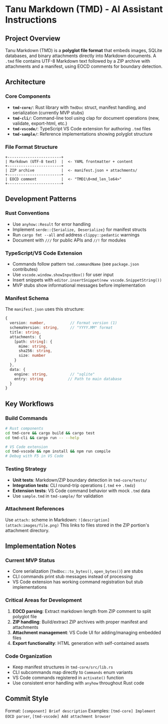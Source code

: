 # Tanu Markdown (TMD) - AI Assistant Instructions

## Project Overview
Tanu Markdown (TMD) is a **polyglot file format** that embeds images, SQLite databases, and binary attachments directly into Markdown documents. A `.tmd` file contains UTF-8 Markdown text followed by a ZIP archive with attachments and a manifest, using EOCD comments for boundary detection.

## Architecture

### Core Components
- **`tmd-core/`**: Rust library with `TmdDoc` struct, manifest handling, and serialization (currently MVP stubs)
- **`tmd-cli/`**: Command-line tool using clap for document operations (new, validate, export-html, etc.)
- **`tmd-vscode/`**: TypeScript VS Code extension for authoring `.tmd` files
- **`tmd-sample/`**: Reference implementations showing polyglot structure

### File Format Structure
```
+------------------------+
| Markdown (UTF-8 text)  |  <- YAML frontmatter + content
+------------------------+
| ZIP archive            |  <- manifest.json + attachments/
+------------------------+
| EOCD comment           |  <- "TMD1\0<md_len_le64>"
+------------------------+
```

## Development Patterns

### Rust Conventions
- Use `anyhow::Result` for error handling
- Implement `serde::{Serialize, Deserialize}` for manifest structs
- Run `cargo fmt --all` and address `clippy::pedantic` warnings
- Document with `///` for public APIs and `//!` for modules

### TypeScript/VS Code Extension
- Commands follow pattern `tmd.commandName` (see `package.json` contributes)
- Use `vscode.window.showInputBox()` for user input
- Insert snippets with `editor.insertSnippet(new vscode.SnippetString())`
- MVP stubs show informational messages before implementation

### Manifest Schema
The `manifest.json` uses this structure:
```typescript
{
  version: number,           // Format version (1)
  schemaVersion: string,     // "YYYY.MM" format
  title: string,
  attachments: {
    [path: string]: {
      mime: string,
      sha256: string,
      size: number
    }
  },
  data: {
    engine: string,          // "sqlite" 
    entry: string           // Path to main database
  }
}
```

## Key Workflows

### Build Commands
```bash
# Rust components
cd tmd-core && cargo build && cargo test
cd tmd-cli && cargo run -- --help

# VS Code extension  
cd tmd-vscode && npm install && npm run compile
# Debug with F5 in VS Code
```

### Testing Strategy
- **Unit tests**: Markdown/ZIP boundary detection in `tmd-core/tests/`
- **Integration tests**: CLI round-trip operations (`.tmd` ↔ `.tmdz`)
- **Extension tests**: VS Code command behavior with mock `.tmd` data
- Use `sample.tmd` in `tmd-sample/` for validation

### Attachment References
Use `attach:` scheme in Markdown: `![description](attach:images/file.png)`
This links to files stored in the ZIP portion's attachment directory.

## Implementation Notes

### Current MVP Status
- Core serialization (`TmdDoc::to_bytes()`, `open_bytes()`) are stubs
- CLI commands print stub messages instead of processing
- VS Code extension has working command registration but stub implementations

### Critical Areas for Development
1. **EOCD parsing**: Extract markdown length from ZIP comment to split polyglot file
2. **ZIP handling**: Build/extract ZIP archives with proper manifest and attachments
3. **Attachment management**: VS Code UI for adding/managing embedded files
4. **Export functionality**: HTML generation with self-contained assets

### Code Organization
- Keep manifest structures in `tmd-core/src/lib.rs`
- CLI subcommands map directly to `Commands` enum variants
- VS Code commands registered in `activate()` function
- Use consistent error handling with `anyhow` throughout Rust code

## Commit Style
Format: `[component] Brief description`
Examples: `[tmd-core] Implement EOCD parser`, `[tmd-vscode] Add attachment browser`